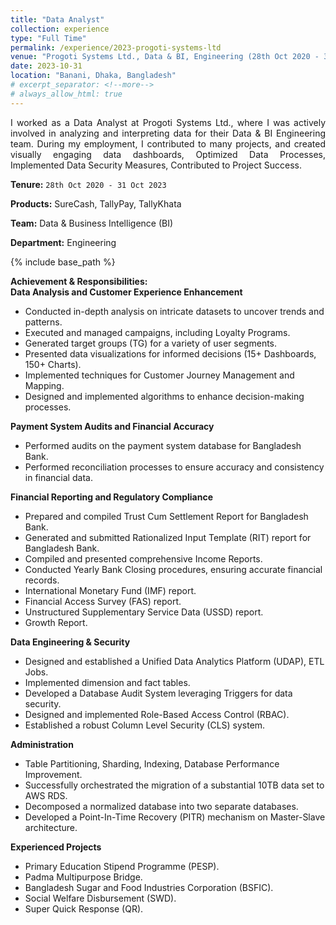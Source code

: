 ```yaml
---
title: "Data Analyst"
collection: experience
type: "Full Time"
permalink: /experience/2023-progoti-systems-ltd
venue: "Progoti Systems Ltd., Data & BI, Engineering (28th Oct 2020 - 31 Oct 2023)"
date: 2023-10-31
location: "Banani, Dhaka, Bangladesh"
# excerpt_separator: <!--more-->
# always_allow_html: true
---
```


<div style="text-align: justify;">
I worked as a Data Analyst at Progoti Systems Ltd., where I was actively involved in analyzing and interpreting data for their Data & BI Engineering team. During my employment, I contributed to many projects, and created visually engaging data dashboards, Optimized Data Processes, Implemented Data Security Measures, Contributed to Project Success.
</div>

**Tenure:** `28th Oct 2020 - 31 Oct 2023`

**Products:** SureCash, TallyPay, TallyKhata

**Team:** Data & Business Intelligence (BI)

**Department:** Engineering

{% include base_path %}

<head>
  <link rel="stylesheet" href="{{ base_path }}/assets/css/custom.css"/>
</head>

<body>
  <div>
    <strong class="header_section">Achievement & Responsibilities:</strong> <br />
    <strong class="section">Data Analysis and Customer Experience Enhancement</strong>
    <ul>
      <li class="li">Conducted in-depth analysis on intricate datasets to uncover trends and patterns.</li>
      <li class="li">Executed and managed campaigns, including Loyalty Programs.</li>
      <li class="li">Generated target groups (TG) for a variety of user segments.</li>
      <li class="li">Presented data visualizations for informed decisions (15+ Dashboards, 150+ Charts).</li>
      <li class="li">Implemented techniques for Customer Journey Management and Mapping.</li>
      <li class="li">Designed and implemented algorithms to enhance decision-making processes.</li>
    </ul>
  </div>

  <div>
    <strong class="section">Payment System Audits and Financial Accuracy</strong>
    <ul>
      <li class="li">Performed audits on the payment system database for Bangladesh Bank.</li>
      <li class="li">Performed reconciliation processes to ensure accuracy and consistency in financial data.</li>
    </ul>
  </div>

  <div>
    <strong class="section">Financial Reporting and Regulatory Compliance</strong>
    <ul>
      <li class="li">Prepared and compiled Trust Cum Settlement Report for Bangladesh Bank.</li>
      <li class="li">Generated and submitted Rationalized Input Template (RIT) report for Bangladesh Bank.</li>
      <li class="li">Compiled and presented comprehensive Income Reports.</li>
      <li class="li">Conducted Yearly Bank Closing procedures, ensuring accurate financial records.</li>
      <li class="li">International Monetary Fund (IMF) report.</li>
      <li class="li">Financial Access Survey (FAS) report.</li>
      <li class="li">Unstructured Supplementary Service Data (USSD) report.</li>
      <li class="li">Growth Report.</li>
    </ul>
  </div>

  <div>
    <strong class="section">Data Engineering & Security</strong>
    <ul>
      <li class="li">Designed and established a Unified Data Analytics Platform (UDAP), ETL Jobs.</li>
      <li class="li">Implemented dimension and fact tables.</li>
      <li class="li">Developed a Database Audit System leveraging Triggers for data security.</li>
      <li class="li">Designed and implemented Role-Based Access Control (RBAC).</li>
      <li class="li">Established a robust Column Level Security (CLS) system.</li>
    </ul>
  </div>

  <div>
    <strong class="section">Administration</strong>
    <ul>
      <li class="li">Table Partitioning, Sharding, Indexing, Database Performance Improvement.</li>
      <li class="li">Successfully orchestrated the migration of a substantial 10TB data set to AWS RDS.</li>
      <li class="li">Decomposed a normalized database into two separate databases.</li>
      <li class="li">Developed a Point-In-Time Recovery (PITR) mechanism on Master-Slave architecture.</li>
    </ul>
  </div>

  <div>
    <strong class="section">Experienced Projects</strong>
    <ul>
      <li class="li">Primary Education Stipend Programme (PESP).</li>
      <li class="li">Padma Multipurpose Bridge.</li>
      <li class="li">Bangladesh Sugar and Food Industries Corporation (BSFIC).</li>
      <li class="li">Social Welfare Disbursement (SWD).</li>
      <li class="li">Super Quick Response (QR).</li>
    </ul>
  </div>
</body>


